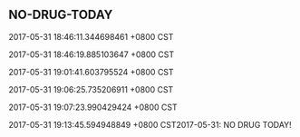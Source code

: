 ## NO-DRUG-TODAY


2017-05-31 18:46:11.344698461 +0800 CST

2017-05-31 18:46:19.885103647 +0800 CST

2017-05-31 19:01:41.603795524 +0800 CST

2017-05-31 19:06:25.735206911 +0800 CST

2017-05-31 19:07:23.990429424 +0800 CST

2017-05-31 19:13:45.594948849 +0800 CST2017-05-31: NO DRUG TODAY!
